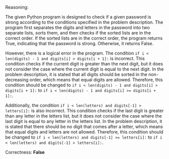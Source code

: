 Reasoning:

The given Python program is designed to check if a given password is strong according to the conditions specified in the problem description. The program first separates the digits and letters in the password into two separate lists, sorts them, and then checks if the sorted lists are in the correct order. If the sorted lists are in the correct order, the program returns True, indicating that the password is strong. Otherwise, it returns False.

However, there is a logical error in the program. The condition `if i < len(digits) - 1 and digits[i] > digits[i + 1]:` is incorrect. This condition checks if the current digit is greater than the next digit, but it does not consider the case where the current digit is equal to the next digit. In the problem description, it is stated that all digits should be sorted in the non-decreasing order, which means that equal digits are allowed. Therefore, this condition should be changed to `if i < len(digits) - 1 and digits[i] > digits[i + 1]:` to `if i < len(digits) - 1 and digits[i] >= digits[i + 1]:`.

Additionally, the condition `if i < len(letters) and digits[-1] > letters[i]:` is also incorrect. This condition checks if the last digit is greater than any letter in the letters list, but it does not consider the case where the last digit is equal to any letter in the letters list. In the problem description, it is stated that there should be no digit that comes after a letter, which means that equal digits and letters are not allowed. Therefore, this condition should be changed to `if i < len(letters) and digits[-1] >= letters[i]:` to `if i < len(letters) and digits[-1] > letters[i]:`.

Correctness: **False**